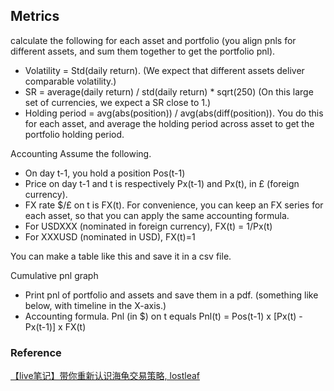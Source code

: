 ## Metrics
calculate the following for each asset and portfolio (you align pnls for different assets, and sum them together to get the portfolio pnl).
* Volatility = Std(daily return). (We expect that different assets deliver comparable volatility.)
* SR = average(daily return) / std(daily return) * sqrt(250)  (On this large set of currencies, we expect a SR close to 1.)
* Holding period = avg(abs(position)) / avg(abs(diff(position)). You do this for each asset, and average the holding period across asset to get the portfolio holding period.

Accounting
Assume the following.

* On day t-1, you hold a position Pos(t-1)
* Price on day t-1 and t is respectively Px(t-1) and Px(t), in £ (foreign currency).
* FX rate $/£ on t is FX(t). For convenience, you can keep an FX series for each asset, so that you can apply the same accounting formula.
* For USDXXX (nominated in foreign currency), FX(t) = 1/Px(t)
* For XXXUSD (nominated in USD), FX(t)=1 

You can make a table like this and save it in a csv file.
 
Cumulative pnl graph
* Print pnl of portfolio and assets and save them in a pdf. (something like below, with timeline in the X-axis.)
* Accounting formula. Pnl (in $) on t equals Pnl(t) = Pos(t-1) x [Px(t) - Px(t-1)] x FX(t)




 


### Reference
[【live笔记】带你重新认识海龟交易策略, lostleaf](http://lostleaf.github.io/2019/09/11/%E5%B8%A6%E4%BD%A0%E9%87%8D%E6%96%B0%E8%AE%A4%E8%AF%86%E6%B5%B7%E9%BE%9F%E4%BA%A4%E6%98%93%E7%AD%96%E7%95%A5/)
